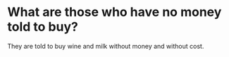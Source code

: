 # What are those who have no money told to buy?

They are told to buy wine and milk without money and without cost.
